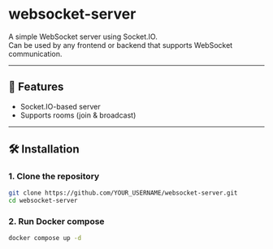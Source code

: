 # websocket-server

A simple WebSocket server using Socket.IO.  
Can be used by any frontend or backend that supports WebSocket communication.

---

## 🚀 Features

- Socket.IO-based server
- Supports rooms (join & broadcast)

---

## 🛠 Installation

### 1. Clone the repository

```bash
git clone https://github.com/YOUR_USERNAME/websocket-server.git
cd websocket-server
```
### 2. Run Docker compose

```bash
docker compose up -d
